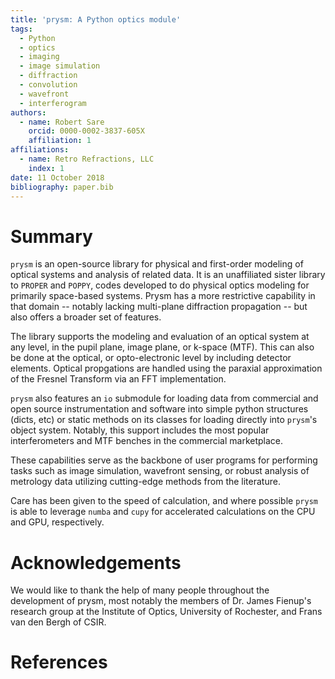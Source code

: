 ```yaml
---
title: 'prysm: A Python optics module'
tags:
  - Python
  - optics
  - imaging
  - image simulation
  - diffraction
  - convolution
  - wavefront
  - interferogram
authors:
  - name: Robert Sare
    orcid: 0000-0002-3837-605X
    affiliation: 1
affiliations:
  - name: Retro Refractions, LLC
    index: 1
date: 11 October 2018
bibliography: paper.bib
---
```


# Summary

``prysm`` is an open-source library for physical and first-order modeling of optical systems and analysis of related data. It is an unaffiliated sister library to ``PROPER`` and ``POPPY``, codes developed to do physical optics modeling for primarily space-based systems. Prysm has a more restrictive capability in that domain -- notably lacking multi-plane diffraction propagation -- but also offers a broader set of features.

The library supports the modeling and evaluation of an optical system at any level, in the pupil plane, image plane, or k-space (MTF).  This can also be done at the optical, or opto-electronic level by including detector elements.  Optical propgations are handled using the paraxial approximation of the Fresnel Transform via an FFT implementation.

`prysm` also features an `io` submodule for loading data from commercial and open source instrumentation and software into simple python structures (dicts, etc) or static methods on its classes for loading directly into `prysm`'s object system.  Notably, this support includes the most popular interferometers and MTF benches in the commercial marketplace.

These capabilities serve as the backbone of user programs for performing tasks such as image simulation, wavefront sensing, or robust analysis of metrology data utilizing cutting-edge methods from the literature.

Care has been given to the speed of calculation, and where possible `prysm` is able to leverage `numba` and `cupy` for accelerated calculations on the CPU and GPU, respectively.

# Acknowledgements

We would like to thank the help of many people throughout the development of prysm, most notably the members of Dr. James Fienup's research group at the Institute of Optics, University of Rochester, and Frans van den Bergh of CSIR.

# References
